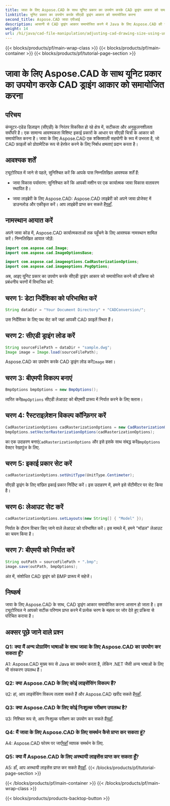 ```yaml
---
title: जावा के लिए Aspose.CAD के साथ यूनिट प्रकार का उपयोग करके CAD ड्राइंग आकार को समायोजित करना
linktitle: यूनिट प्रकार का उपयोग करके सीएडी ड्राइंग आकार को समायोजित करना
second_title: Aspose.CAD जावा एपीआई
description: आसानी से CAD ड्राइंग आकार समायोजित करने में Java के लिए Aspose.CAD की शक्ति का अन्वेषण करें। सटीकता और अनुकूलनशीलता के लिए हमारे चरण-दर-चरण मार्गदर्शिका का पालन करें।
weight: 14
url: /hi/java/cad-file-manipulation/adjusting-cad-drawing-size-using-unit-type/
---
```


{{< blocks/products/pf/main-wrap-class >}}
{{< blocks/products/pf/main-container >}}
{{< blocks/products/pf/tutorial-page-section >}}

# जावा के लिए Aspose.CAD के साथ यूनिट प्रकार का उपयोग करके CAD ड्राइंग आकार को समायोजित करना

## परिचय

कंप्यूटर-एडेड डिज़ाइन (सीएडी) के निरंतर विकसित हो रहे क्षेत्र में, सटीकता और अनुकूलनशीलता सर्वोपरि है। एक सामान्य आवश्यकता विशिष्ट इकाई प्रकारों के आधार पर सीएडी चित्रों के आकार को समायोजित करना है। जावा के लिए Aspose.CAD एक शक्तिशाली सहयोगी के रूप में उभरता है, जो CAD फ़ाइलों को प्रोग्रामेटिक रूप से हेरफेर करने के लिए निर्बाध क्षमताएं प्रदान करता है।

## आवश्यक शर्तें

ट्यूटोरियल में जाने से पहले, सुनिश्चित करें कि आपके पास निम्नलिखित आवश्यक शर्तें हैं:

- जावा विकास पर्यावरण: सुनिश्चित करें कि आपकी मशीन पर एक कार्यात्मक जावा विकास वातावरण स्थापित है।

-  जावा लाइब्रेरी के लिए Aspose.CAD: Aspose.CAD लाइब्रेरी को अपने जावा प्रोजेक्ट में डाउनलोड और एकीकृत करें। आप लाइब्रेरी प्राप्त कर सकते हैं[यहाँ](https://releases.aspose.com/cad/java/).

## नामस्थान आयात करें

अपने जावा कोड में, Aspose.CAD कार्यात्मकताओं तक पहुँचने के लिए आवश्यक नामस्थान शामिल करें। निम्नलिखित आयात जोड़ें:

```java
import com.aspose.cad.Image;
import com.aspose.cad.ImageOptionsBase;

import com.aspose.cad.imageoptions.CadRasterizationOptions;
import com.aspose.cad.imageoptions.PngOptions;
```

अब, आइए यूनिट प्रकार का उपयोग करके सीएडी ड्राइंग आकार को समायोजित करने की प्रक्रिया को प्रबंधनीय चरणों में विभाजित करें:

## चरण 1: डेटा निर्देशिका को परिभाषित करें

```java
String dataDir = "Your Document Directory" + "CADConversion/";
```

उस निर्देशिका के लिए पथ सेट करें जहां आपकी CAD फ़ाइलें स्थित हैं।

## चरण 2: सीएडी ड्राइंग लोड करें

```java
String sourceFilePath = dataDir + "sample.dwg";
Image image = Image.load(sourceFilePath);
```

 Aspose.CAD का उपयोग करके CAD ड्राइंग लोड करें`Image` कक्षा।

## चरण 3: बीएमपी विकल्प बनाएं

```java
BmpOptions bmpOptions = new BmpOptions();
```

 त्वरित करें`BmpOptions` सीएडी लेआउट को बीएमपी प्रारूप में निर्यात करने के लिए क्लास।

## चरण 4: रैस्टराइज़ेशन विकल्प कॉन्फ़िगर करें

```java
CadRasterizationOptions cadRasterizationOptions = new CadRasterizationOptions();
bmpOptions.setVectorRasterizationOptions(cadRasterizationOptions);
```

 का एक उदाहरण बनाएं`CadRasterizationOptions` और इसे इसके साथ संबद्ध करें`BmpOptions` वेक्टर रेखापुंज के लिए.

## चरण 5: इकाई प्रकार सेट करें

```java
cadRasterizationOptions.setUnitType(UnitType.Centimeter);
```

सीएडी ड्राइंग के लिए वांछित इकाई प्रकार निर्दिष्ट करें। इस उदाहरण में, हमने इसे सेंटीमीटर पर सेट किया है।

## चरण 6: लेआउट सेट करें

```java
cadRasterizationOptions.setLayouts(new String[] { "Model" });
```

निर्यात के दौरान विचार किए जाने वाले लेआउट को परिभाषित करें। इस मामले में, हमने "मॉडल" लेआउट का चयन किया है।

## चरण 7: बीएमपी को निर्यात करें

```java
String outPath = sourceFilePath + ".bmp";
image.save(outPath, bmpOptions);
```

अंत में, संशोधित CAD ड्राइंग को BMP प्रारूप में सहेजें।

## निष्कर्ष

जावा के लिए Aspose.CAD के साथ, CAD ड्राइंग आकार समायोजित करना आसान हो जाता है। इस ट्यूटोरियल ने आपको सटीक परिणाम प्राप्त करने में प्रत्येक चरण के महत्व पर जोर देते हुए प्रक्रिया से परिचित कराया है।

## अक्सर पूछे जाने वाले प्रश्न

### Q1: क्या मैं अन्य प्रोग्रामिंग भाषाओं के साथ जावा के लिए Aspose.CAD का उपयोग कर सकता हूँ?

A1: Aspose.CAD मुख्य रूप से Java का समर्थन करता है, लेकिन .NET जैसी अन्य भाषाओं के लिए भी संस्करण उपलब्ध हैं।

### Q2: क्या Aspose.CAD के लिए कोई लाइसेंसिंग विकल्प हैं?

 उ2: हां, आप लाइसेंसिंग विकल्प तलाश सकते हैं और Aspose.CAD खरीद सकते हैं[यहाँ](https://purchase.aspose.com/buy).

### Q3: क्या Aspose.CAD के लिए कोई निःशुल्क परीक्षण उपलब्ध है?

 उ3: निश्चित रूप से, आप निःशुल्क परीक्षण का उपयोग कर सकते हैं[यहाँ](https://releases.aspose.com/).

### Q4: मैं जावा के लिए Aspose.CAD के लिए समर्थन कैसे प्राप्त कर सकता हूं?

 A4: Aspose.CAD फोरम पर जाएँ[यहाँ](https://forum.aspose.com/c/cad/19) व्यापक समर्थन के लिए.

### Q5: क्या मैं Aspose.CAD के लिए अस्थायी लाइसेंस प्राप्त कर सकता हूँ?

 A5: हाँ, आप अस्थायी लाइसेंस प्राप्त कर सकते हैं[यहाँ](https://purchase.aspose.com/temporary-license/).
{{< /blocks/products/pf/tutorial-page-section >}}

{{< /blocks/products/pf/main-container >}}
{{< /blocks/products/pf/main-wrap-class >}}

{{< blocks/products/products-backtop-button >}}
